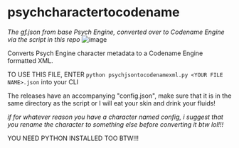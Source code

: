 # psychcharactertocodename

*The gf.json from base Psych Engine, converted over to Codename Engine via the script in this repo*
![image](https://user-images.githubusercontent.com/107233412/225670876-461516ce-76cc-4537-aab9-baf0e58e015e.png)


Converts Psych Engine character metadata to a Codename Engine formatted XML.

TO USE THIS FILE, ENTER `python psychjsontocodenamexml.py <YOUR FILE NAME>.json` into your CLI

The releases have an accompanying "config.json", make sure that it is in the same directory as the script or I will eat your skin and drink your fluids!

*if for whatever reason you have a character named config, i suggest that you rename the character to something else before converting it btw lol!!!*

YOU NEED PYTHON INSTALLED TOO BTW!!!
